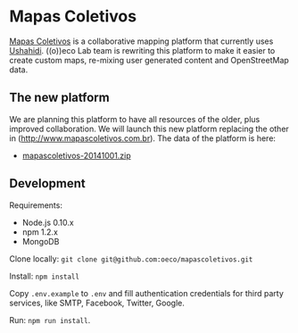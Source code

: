 # Mapas Coletivos

[Mapas Coletivos](http://www.mapascoletivos.com.br) is a collaborative mapping platform that currently uses  [Ushahidi](http://www.ushahidi.com/). ((o))eco Lab team is rewriting this platform to make it easier to create custom maps, re-mixing user generated content and OpenStreetMap data.

## The new platform

We are planning this platform to have all resources of the older, plus improved collaboration. We will launch this new platform replacing the other in (http://www.mapascoletivos.com.br). The data of the platform is here:

* [mapascoletivos-20141001.zip](https://dl.dropboxusercontent.com/u/3291375/mapascoletivos/mapascoletivos-20141001.zip)

## Development

Requirements:

* Node.js 0.10.x
* npm 1.2.x
* MongoDB

Clone locally: `git clone git@github.com:oeco/mapascoletivos.git`

Install: `npm install`

Copy `.env.example` to `.env` and fill authentication credentials for third party services, like SMTP, Facebook, Twitter, Google. 

Run: `npm run install`.